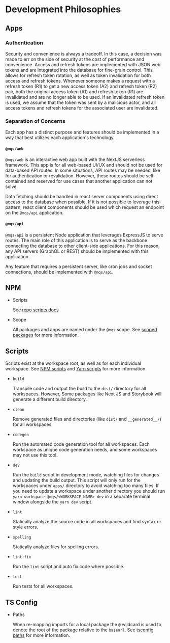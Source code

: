 # Development Philosophies

## Apps

### Authentication

Security and convenience is always a tradeoff. In this case, a decision was made to err on the side of security at the cost of performance and convenience. Access and refresh tokens are implemented with JSON web tokens and are integrated into the database for fine-grain control. This allows for refresh token rotation, as well as token invalidation for both access and refresh tokens. Whenever someone makes a request with a refresh token (R1) to get a new access token (A2) and refresh token (R2) pair, both the original access token (A1) and refresh token (R1) are invalidated and are no longer able to be used. If an invalidated refresh token is used, we assume that the token was sent by a malicious actor, and all access tokens and refresh tokens for the associated user are invalidated. 

### Separation of Concerns

Each app has a distinct purpose and features should be implemented in a way that best utilizes each application's technology. 

#### `@mqs/web`

`@mqs/web` is an interactive web app built with the NextJS serverless framework. This app is for all web-based UI/UX and should not be used for data-based API routes. In some situations, API routes may be needed, like for authentication or revalidation. However, these routes should be self-contained and reserved for use cases that another application can not solve.

Data fetching should be handled in react server components using direct access to the database when possible. If it is not possible to leverage this pattern, react client components should be used which request an endpoint on the `@mqs/api` application.

#### `@mqs/api`

`@mqs/api` is a persistent Node application that leverages ExpressJS to serve routes. The main role of this application is to serve as the backbone connecting the database to other client-side applications. For this reason, any API servers (GraphQL or REST) should be implemented with this application.

Any feature that requires a persistent server, like cron jobs and socket connections, should be implemented with `@mqs/api`.

## NPM
- Scripts

  See [repo scripts docs](#scripts)

- Scope
  
  All packages and apps are named under the `@mqs` scope. See [scoped packages](https://docs.npmjs.com/cli/v9/using-npm/scope) for more information. 

## Scripts
Scripts exist at the workspace root, as well as for each individual workspace. See [NPM scripts](https://docs.npmjs.com/cli/v9/using-npm/scripts) and [Yarn scripts](https://yarnpkg.com/configuration/manifest#scripts) for more information.

- `build`
  
  Transpile code and output the build to the `dist/` directory for all workspaces. However, Some packages like Next JS and Storybook will generate a different build directory.

- `clean`
  
  Remove generated files and directories (like `dist/` and `__generated__/`) for all workspaces.

- `codegen`

  Run the automated code generation tool for all workspaces. Each workspace as unique code generation needs, and some workspaces may not use this tool.

- `dev`

  Run the `build` script in development mode, watching files for changes and updating the build output. This script will only run for the workspaces under `apps/` directory to avoid watching too many files. If you need to update a workspace under another directory you should run `yarn workspace @mqs/<WORKSPACE_NAME> dev` in a separate terminal window alongside the `yarn dev` script.

- `lint`

  Statically analyze the source code in all workspaces and find syntax or style errors. 

- `spelling`

  Statically analyze files for spelling errors.

- `lint:fix`

  Run the `lint` script and auto fix code where possible.

- `test`

  Run tests for all workspaces.

## TS Config
- Paths
  
  When re-mapping imports for a local package the `@` wildcard is used to denote the root of the package relative to the `baseUrl`. See [tsconfig paths](https://www.typescriptlang.org/tsconfig#paths) for more information. 
